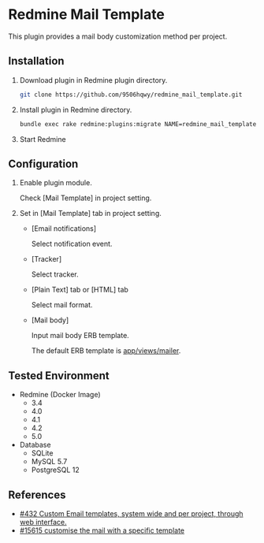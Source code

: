 # Redmine Mail Template

This plugin provides a mail body customization method per project.

## Installation

1. Download plugin in Redmine plugin directory.
   ```sh
   git clone https://github.com/9506hqwy/redmine_mail_template.git
   ```
2. Install plugin in Redmine directory.
   ```sh
   bundle exec rake redmine:plugins:migrate NAME=redmine_mail_template RAILS_ENV=production
   ```
3. Start Redmine

## Configuration

1. Enable plugin module.

   Check [Mail Template] in project setting.

2. Set in [Mail Template] tab in project setting.

   - [Email notifications]

     Select notification event.

   - [Tracker]

     Select tracker.

   - [Plain Text] tab or [HTML] tab

     Select mail format.

   - [Mail body]

     Input mail body ERB template.

     The default ERB template is [app/views/mailer](https://github.com/redmine/redmine/tree/master/app/views/mailer).

## Tested Environment

* Redmine (Docker Image)
  * 3.4
  * 4.0
  * 4.1
  * 4.2
  * 5.0
* Database
  * SQLite
  * MySQL 5.7
  * PostgreSQL 12

## References

- [#432 Custom Email templates, system wide and per project, through web interface.](https://www.redmine.org/issues/432)
- [#15615 customise the mail with a specific template](https://www.redmine.org/issues/15615)
